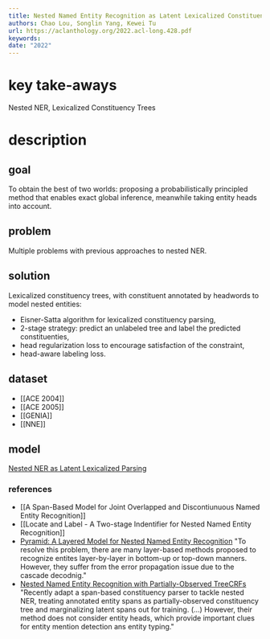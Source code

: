 ```yaml
---
title: Nested Named Entity Recognition as Latent Lexicalized Constituency Parsing
authors: Chao Lou, Songlin Yang, Kewei Tu
url: https://aclanthology.org/2022.acl-long.428.pdf
keywords: 
date: "2022"
---
```


# key take-aways
Nested NER, Lexicalized Constituency Trees

# description 
## goal
To obtain the best of two worlds: proposing a probabilistically principled method that enables exact global inference, meanwhile taking entity heads into account.

## problem
Multiple problems with previous approaches to nested NER.
## solution
Lexicalized constituency trees, with constituent annotated by headwords to model nested entities:
- Eisner-Satta algorithm for lexicalized constituency parsing,
- 2-stage strategy: predict an unlabeled tree and label the predicted constituenties,
- head regularization loss to encourage satisfaction of the constraint,
- head-aware labeling loss.
## dataset
- [[ACE 2004]]
- [[ACE 2005]]
- [[GENIA]]
- [[NNE]]
## model
[Nested NER as Latent Lexicalized Parsing](https://github.com/LouChao98/nner_as_parsing)

### references
- [[A Span-Based Model for Joint Overlapped and Discontiunuous Named Entity Recognition]]
- [[Locate and Label - A Two-stage Indentifier for Nested Named Entity Recognition]]
- [Pyramid: A Layered Model for Nested Named Entity Recognition](https://aclanthology.org/2020.acl-main.525.pdf) "To resolve this problem, there are many layer-based methods proposed to recognize entites layer-by-layer in bottom-up or top-down manners. However, they suffer from the error propagation issue due to the cascade decodnig."
- [Nested Named Entity Recognition with Partially-Observed TreeCRFs](https://arxiv.org/abs/2012.08478) "Recently adapt a span-based constituency parser to tackle nested NER, treating annotated entity spans as partially-observed constituency tree and marginalizing latent spans out for training. (...) However, their method does not consider entity heads, which provide important clues for entity mention detection ans entity typing."
